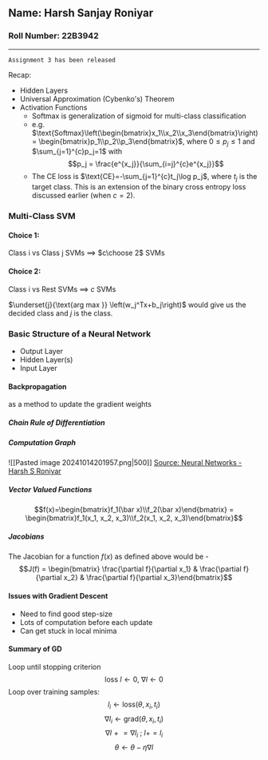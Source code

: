 ## Name: Harsh Sanjay Roniyar
### Roll Number: 22B3942
---
`Assignment 3 has been released`

Recap:
- Hidden Layers
- Universal Approximation (Cybenko's) Theorem
- Activation Functions
	- Softmax is generalization of sigmoid for multi-class classification
	- e.g. $\text{Softmax}\left(\begin{bmatrix}x_1\\x_2\\x_3\end{bmatrix}\right) = \begin{bmatrix}p_1\\p_2\\p_3\end{bmatrix}$, where $0\le p_j\le1$ and $\sum_{j=1}^{c}p_j=1$ with $$p_j = \frac{e^{x_j}}{\sum_{i=j}^{c}e^{x_j}}$$
	- The CE loss is $\text{CE}=-\sum_{j=1}^{c}t_j\log p_j$, where $t_j$ is the target class. This is an extension of the binary cross entropy loss discussed earlier (when $c=2$).

### Multi-Class SVM

#### Choice 1:
Class i vs Class j SVMs $\implies$ $c\choose 2$  SVMs
#### Choice 2:
Class i vs Rest SVMs $\implies$ $c$ SVMs

$\underset{j}{\text{arg max }} \left(w_j^Tx+b_j\right)$ would give us the decided class and $j$ is the class.  

### Basic Structure of a Neural Network
- Output Layer
- Hidden Layer(s)
- Input Layer

#### Backpropagation 
as a method to update the gradient weights
##### Chain Rule of Differentiation
##### Computation Graph

![[Pasted image 20241014201957.png|500]]
[Source: Neural Networks - Harsh S Roniyar](https://hsr-22.github.io/neuralnetworks/)
##### Vector Valued Functions
$$f(x)=\begin{bmatrix}f_1(\bar x)\\f_2(\bar x)\end{bmatrix} = \begin{bmatrix}f_1(x_1, x_2, x_3)\\f_2(x_1, x_2, x_3)\end{bmatrix}$$
##### Jacobians
The Jacobian for a function $f(x)$ as defined above would be - $$J(f) = \begin{bmatrix} \frac{\partial f}{\partial x_1} & \frac{\partial f}{\partial x_2} & \frac{\partial f}{\partial x_3}\end{bmatrix}$$
#### Issues with Gradient Descent
- Need to find good step-size
- Lots of computation before each update
- Can get stuck in local minima
#### Summary of GD

Loop until stopping criterion
$$
\text{loss} \ l \leftarrow 0, \ \nabla l \leftarrow 0
$$
Loop over training samples:
$$
l_i \leftarrow \text{loss}(\theta, x_i, t_i)
$$
$$
\nabla l_i \leftarrow \text{grad}(\theta, x_i, t_i)
$$
$$
\nabla l \mathrel{+}= \nabla l_i\text{ ; }  l+= l_i
$$
$$
\theta \leftarrow \theta - \eta \nabla l
$$
